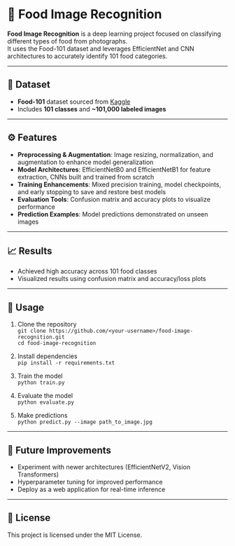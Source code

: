 # 🍲 Food Image Recognition

**Food Image Recognition** is a deep learning project focused on classifying different types of food from photographs.  
It uses the Food-101 dataset and leverages EfficientNet and CNN architectures to accurately identify 101 food categories.

---

## 📂 Dataset
- **Food-101** dataset sourced from [Kaggle](https://www.kaggle.com/datasets/dansbecker/food-101)
- Includes **101 classes** and **~101,000 labeled images**

---

## ⚙️ Features
- **Preprocessing & Augmentation**: Image resizing, normalization, and augmentation to enhance model generalization
- **Model Architectures**: EfficientNetB0 and EfficientNetB1 for feature extraction, CNNs built and trained from scratch
- **Training Enhancements**: Mixed precision training, model checkpoints, and early stopping to save and restore best models
- **Evaluation Tools**: Confusion matrix and accuracy plots to visualize performance
- **Prediction Examples**: Model predictions demonstrated on unseen images

---

## 📈 Results
- Achieved high accuracy across 101 food classes
- Visualized results using confusion matrix and accuracy/loss plots

---

## 🚀 Usage
1. Clone the repository  
   `git clone https://github.com/<your-username>/food-image-recognition.git`  
   `cd food-image-recognition`

2. Install dependencies  
   `pip install -r requirements.txt`

3. Train the model  
   `python train.py`

4. Evaluate the model  
   `python evaluate.py`

5. Make predictions  
   `python predict.py --image path_to_image.jpg`

---

## 📌 Future Improvements
- Experiment with newer architectures (EfficientNetV2, Vision Transformers)
- Hyperparameter tuning for improved performance
- Deploy as a web application for real-time inference

---

## 📜 License
This project is licensed under the MIT License.
